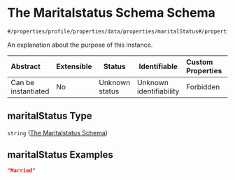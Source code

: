 # The Maritalstatus Schema Schema

```txt
#/properties/profile/properties/data/properties/maritalStatus#/properties/profile/properties/data/properties/maritalStatus
```

An explanation about the purpose of this instance.


| Abstract            | Extensible | Status         | Identifiable            | Custom Properties | Additional Properties | Access Restrictions | Defined In                                                                           |
| :------------------ | ---------- | -------------- | ----------------------- | :---------------- | --------------------- | ------------------- | ------------------------------------------------------------------------------------ |
| Can be instantiated | No         | Unknown status | Unknown identifiability | Forbidden         | Allowed               | none                | [quote_schema.schema.json\*](../out/quote_schema.schema.json "open original schema") |

## maritalStatus Type

`string` ([The Maritalstatus Schema](quote_schema-properties-the-profile-schema-properties-the-data-schema-properties-the-maritalstatus-schema.md))

## maritalStatus Examples

```json
"Married"
```
